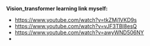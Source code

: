 **Vision_transformer learning link myself:**

* https://www.youtube.com/watch?v=tkZMj1VKD9s
* https://www.youtube.com/watch?v=vJF3TBI8esQ
* https://www.youtube.com/watch?v=awyWND506NY
*
